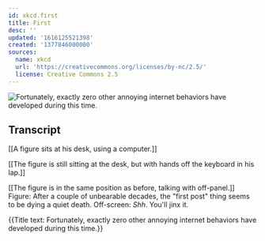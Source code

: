 ```yaml
---
id: xkcd.first
title: First
desc: ''
updated: '1616125521398'
created: '1377846000000'
sources:
  name: xkcd
  url: 'https://creativecommons.org/licenses/by-nc/2.5/'
  license: Creative Commons 2.5
---
```

![Fortunately, exactly zero other annoying internet behaviors have developed during this time.](https://imgs.xkcd.com/comics/first.png)

## Transcript
[[A figure sits at his desk, using a computer.]]

[[The figure is still sitting at the desk, but with hands off the keyboard in his lap.]]

[[The figure is in the same position as before, talking with off-panel.]]
Figure: After a couple of unbearable decades, the "first post" thing seems to be dying a quiet death. 
Off-screen: *Shh*. You'll jinx it.

{{Title text: Fortunately, exactly zero other annoying internet behaviors have developed during this time.}}
